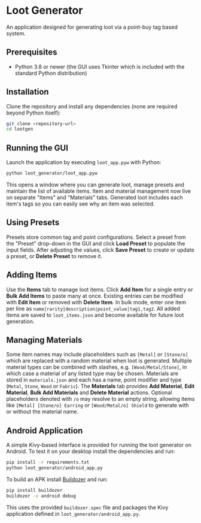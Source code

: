 # Loot Generator

An application designed for generating loot via a point-buy tag based system.

## Prerequisites

- Python 3.8 or newer (the GUI uses Tkinter which is included with the
  standard Python distribution)

## Installation

Clone the repository and install any dependencies (none are required beyond
Python itself):

```bash
git clone <repository-url>
cd lootgen
```

## Running the GUI

Launch the application by executing `loot_app.pyw` with Python:

```bash
python loot_generator/loot_app.pyw
```

This opens a window where you can generate loot, manage presets and maintain
the list of available items. Item and material management now live on separate
"Items" and "Materials" tabs. Generated loot includes each item's tags so you
can easily see why an item was selected.

## Using Presets

Presets store common tag and point configurations. Select a preset from the
"Preset" drop-down in the GUI and click **Load Preset** to populate the input
fields. After adjusting the values, click **Save Preset** to create or update
a preset, or **Delete Preset** to remove it.

## Adding Items

Use the **Items** tab to manage loot items. Click **Add Item** for a single
entry or **Bulk Add Items** to paste many at once. Existing entries can be
modified with **Edit Item** or removed with **Delete Item**. In bulk mode, enter
one item per line as `name|rarity|description|point_value|tag1,tag2`. All added
items are saved to `loot_items.json` and become available for future loot
generation.

## Managing Materials

Some item names may include placeholders such as `[Metal]` or `[Stone/o]` which
are replaced with a random material when loot is generated. Multiple material
types can be combined with slashes, e.g. `[Wood/Metal/Stone]`, in which case a
material of any listed type may be chosen. Materials are stored in
`materials.json` and each has a name, point modifier and type (`Metal`, `Stone`,
`Wood` or `Fabric`). The **Materials** tab provides **Add Material**, **Edit
Material**, **Bulk Add Materials** and **Delete Material** actions. Optional
placeholders denoted with `/o` may resolve to an empty string, allowing items
like `[Metal] [Stone/o] Earring` or `[Wood/Metal/o] Shield` to generate with or
without the material name.


## Android Application

A simple Kivy-based interface is provided for running the loot generator on Android. To test it on your desktop install the dependencies and run:

```bash
pip install -r requirements.txt
python loot_generator/android_app.py
```

To build an APK install [Buildozer](https://github.com/kivy/buildozer) and run:

```bash
pip install buildozer
buildozer -v android debug
```

This uses the provided `buildozer.spec` file and packages the Kivy application defined in `loot_generator/android_app.py`.
